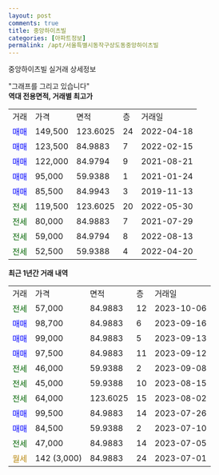 ```yaml
---
layout: post
comments: true
title: 중앙하이츠빌
categories: [아파트정보]
permalink: /apt/서울특별시동작구상도동중앙하이츠빌
---
```


중앙하이츠빌 실거래 상세정보

<script type="text/javascript">
  google.charts.load('current', {'packages':['line', 'corechart']});
  google.charts.setOnLoadCallback(drawChart);

  function drawChart() {
    var data = new google.visualization.DataTable();
    data.addColumn('date', '거래일');
    data.addColumn('number', "매매");
    data.addColumn('number', "전세");
    data.addColumn('number', "전매");

    data.addRows([[new Date(Date.parse("2023-10-06")), null, 57000, null], [new Date(Date.parse("2023-09-16")), 98700, null, null], [new Date(Date.parse("2023-09-13")), 99000, null, null], [new Date(Date.parse("2023-09-12")), 97500, null, null], [new Date(Date.parse("2023-09-08")), null, 46000, null], [new Date(Date.parse("2023-08-15")), null, 45000, null], [new Date(Date.parse("2023-08-02")), null, 64000, null], [new Date(Date.parse("2023-07-26")), 99500, null, null], [new Date(Date.parse("2023-07-10")), 84500, null, null], [new Date(Date.parse("2023-07-05")), null, 47000, null], [new Date(Date.parse("2023-07-01")), null, null, null]]);

    var options = {
      hAxis: {
        format: 'yyyy/MM/dd'
      },    
      lineWidth: 0,
      pointsVisible: true,    
      title: '최근 1년간 유형별 실거래가 분포',
      legend: { position: 'bottom' }
    };

    var formatter = new google.visualization.NumberFormat({pattern:'###,###'} );
    formatter.format(data, 1);
    formatter.format(data, 2);
    
    setTimeout(function() {
        var chart = new google.visualization.LineChart(document.getElementById('columnchart_material'));
        chart.draw(data, (options));
        document.getElementById('loading').style.display = 'none';
    }, 200);
  }
</script>


<div id="loading" style="z-index:20; display: block; margin-left: 0px">"그래프를 그리고 있습니다"</div>
<div id="columnchart_material" style="width: 95%; margin-left: 0px; display: block"></div>
<!-- contents start -->
<b>역대 전용면적, 거래별 최고가</b>
<table class="sortable">
    <tr>
      <td>거래</td>
      <td>가격</td>
      <td>면적</td>
      <td>층</td>
      <td>거래일</td>
    </tr>
        <tr>
          <td><a style="color: blue">매매</a></td>
          <td>149,500</td>
          <td>123.6025</td>
          <td>24</td>
          <td>2022-04-18</td>
        </tr>            <tr>
          <td><a style="color: blue">매매</a></td>
          <td>123,500</td>
          <td>84.9883</td>
          <td>7</td>
          <td>2022-02-15</td>
        </tr>            <tr>
          <td><a style="color: blue">매매</a></td>
          <td>122,000</td>
          <td>84.9794</td>
          <td>9</td>
          <td>2021-08-21</td>
        </tr>            <tr>
          <td><a style="color: blue">매매</a></td>
          <td>95,000</td>
          <td>59.9388</td>
          <td>1</td>
          <td>2021-01-24</td>
        </tr>            <tr>
          <td><a style="color: blue">매매</a></td>
          <td>85,500</td>
          <td>84.9943</td>
          <td>3</td>
          <td>2019-11-13</td>
        </tr>        
        <tr>
              <td><a style="color: darkgreen">전세</a></td>
              <td>119,500</td>
              <td>123.6025</td>
              <td>20</td>
              <td>2022-05-30</td>
            </tr>            <tr>
              <td><a style="color: darkgreen">전세</a></td>
              <td>80,000</td>
              <td>84.9883</td>
              <td>7</td>
              <td>2021-07-29</td>
            </tr>            <tr>
              <td><a style="color: darkgreen">전세</a></td>
              <td>59,000</td>
              <td>84.9794</td>
              <td>8</td>
              <td>2022-08-13</td>
            </tr>            <tr>
              <td><a style="color: darkgreen">전세</a></td>
              <td>52,500</td>
              <td>59.9388</td>
              <td>4</td>
              <td>2022-04-20</td>
            </tr>        
    
</table>

<b>최근 1년간 거래 내역</b>

<table class="sortable">
    <tr>
      <td>거래</td>
      <td>가격</td>
      <td>면적</td>
      <td>층</td>
      <td>거래일</td>
    </tr>
    <tr>
      <td><a style="color: darkgreen">전세</a></td>
      <td>57,000</td>
      <td>84.9883</td>
      <td>12</td>
      <td>2023-10-06</td>
    </tr>          <tr>
      <td><a style="color: blue">매매</a></td>
      <td>98,700</td>
      <td>84.9883</td>
      <td>6</td>
      <td>2023-09-16</td>
    </tr>          <tr>
      <td><a style="color: blue">매매</a></td>
      <td>99,000</td>
      <td>84.9883</td>
      <td>5</td>
      <td>2023-09-13</td>
    </tr>          <tr>
      <td><a style="color: blue">매매</a></td>
      <td>97,500</td>
      <td>84.9883</td>
      <td>11</td>
      <td>2023-09-12</td>
    </tr>          <tr>
      <td><a style="color: darkgreen">전세</a></td>
      <td>46,000</td>
      <td>59.9388</td>
      <td>2</td>
      <td>2023-09-08</td>
    </tr>          <tr>
      <td><a style="color: darkgreen">전세</a></td>
      <td>45,000</td>
      <td>59.9388</td>
      <td>10</td>
      <td>2023-08-15</td>
    </tr>          <tr>
      <td><a style="color: darkgreen">전세</a></td>
      <td>64,000</td>
      <td>123.6025</td>
      <td>15</td>
      <td>2023-08-02</td>
    </tr>          <tr>
      <td><a style="color: blue">매매</a></td>
      <td>99,500</td>
      <td>84.9883</td>
      <td>14</td>
      <td>2023-07-26</td>
    </tr>          <tr>
      <td><a style="color: blue">매매</a></td>
      <td>84,500</td>
      <td>59.9388</td>
      <td>2</td>
      <td>2023-07-10</td>
    </tr>          <tr>
      <td><a style="color: darkgreen">전세</a></td>
      <td>47,000</td>
      <td>84.9883</td>
      <td>14</td>
      <td>2023-07-05</td>
    </tr>          <tr>
      <td><a style="color: darkgoldenrod">월세</a></td>
      <td>142 (3,000)</td>
      <td>84.9883</td>
      <td>24</td>
      <td>2023-07-01</td>
    </tr>      </table>
<!-- contents end -->    

